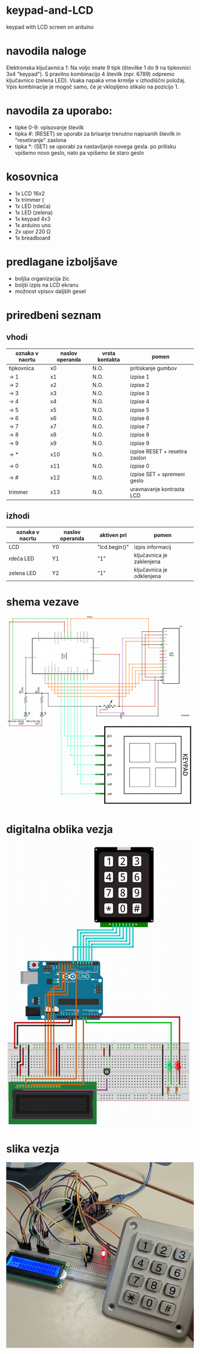 # keypad-and-LCD
keypad with LCD screen on arduino 

# navodila naloge
Elektronska ključavnica 1: Na voljo imate 9 tipk (številke 1 do 9 na tipkovnici 3x4 "keypad"). S pravilno kombinacijo 4 številk (npr. 6789) odpremo ključavnico (zelena LED). Vsaka napaka vrne krmilje v izhodiščni položaj. Vpis kombinacije je mogoč samo, če je vklopljeno stikalo na pozicijo 1. 

# navodila za uporabo:
- tipke 0-9: vpisovanje številk
- tipka #: (RESET) se uporabi za brisanje trenutno napisanih številk in "resetiranje" zaslona
- tipka \*: (SET) se uporabi za nastavljanje novega gesla. po pritisku vpišemo novo geslo, nato pa vpišemo še staro geslo

# kosovnica
- 1x LCD 16x2
- 1x trimmer (
- 1x LED (rdeča)
- 1x LED (zelena)
- 1x keypad 4x3
- 1x arduino uno
- 2x upor 220 Ω
- 1x breadboard

# predlagane izboljšave
- boljša organizacija žic
- boljši izpis na LCD ekranu
- možnost vpisov daljših gesel

# priredbeni seznam
## vhodi
| oznaka v nacrtu | naslov operanda | vrsta kontakta | pomen                          |
|-----------------|-----------------|----------------|--------------------------------|
| tipkovnica      | x0              | N.O.           | pritiskanje gumbov             |
| -> 1            | x1              | N.O.           | izpise 1                       |
| -> 2            | x2              | N.O.           | izpise 2                       |
| -> 3            | x3              | N.O.           | izpise 3                       |
| -> 4            | x4              | N.O.           | izpise 4                       |
| -> 5            | x5              | N.O.           | izpise 5                       |
| -> 6            | x6              | N.O.           | izpise 6                       |
| -> 7            | x7              | N.O.           | izpise 7                       |
| -> 8            | x8              | N.O.           | izpise 8                       |
| -> 9            | x9              | N.O.           | izpise 9                       |
| -> *            | x10             | N.O.           | izpise RESET + resetira zaslon |
| -> 0            | x11             | N.O.           | izpise 0                       |
| -> #            | x12             | N.O.           | izpise SET + spremeni geslo    |
| trimmer         | x13             | N.O.           | uravnavanje kontrasta LCD      |

## izhodi
| oznaka v nacrtu | naslov operanda | aktiven pri   | pomen                     |
|-----------------|-----------------|---------------|---------------------------|
| LCD             | Y0              | "lcd.begin()" | izpis informacij          |
| rdeča LED       | Y1              | "1"           | ključavnica je zaklenjena |
| zelena LED      | Y2              | "1"           | ključavnica je odklenjena |

# shema vezave
![schematic](/schematic.png "shema vezave")
# digitalna oblika vezja
![breadboard](/breadboard.png "breadboard vezava")
# slika vezja
![slika vezave](/slika.png)
